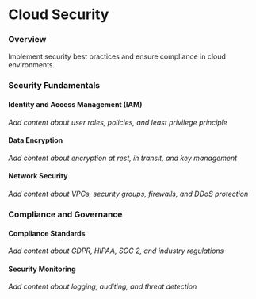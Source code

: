 # Cloud Security

### Overview

Implement security best practices and ensure compliance in cloud environments.

### Security Fundamentals

#### Identity and Access Management (IAM)
*Add content about user roles, policies, and least privilege principle*

#### Data Encryption
*Add content about encryption at rest, in transit, and key management*

#### Network Security
*Add content about VPCs, security groups, firewalls, and DDoS protection*

### Compliance and Governance

#### Compliance Standards
*Add content about GDPR, HIPAA, SOC 2, and industry regulations*

#### Security Monitoring
*Add content about logging, auditing, and threat detection*

